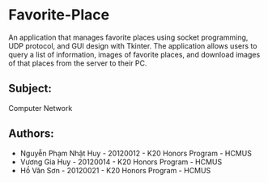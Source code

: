 # Favorite-Place

An application that manages favorite places using socket programming, UDP protocol, and GUI design with Tkinter. The application allows users to query a list of information, images of favorite places, and download images of that places from the server to their PC.

## Subject: 

Computer Network

## Authors: 

- Nguyễn Phạm Nhật Huy - 20120012 - K20 Honors Program - HCMUS
- Vương Gia Huy - 20120014 - K20 Honors Program - HCMUS
- Hồ Văn Sơn - 20120021 - K20 Honors Program - HCMUS
